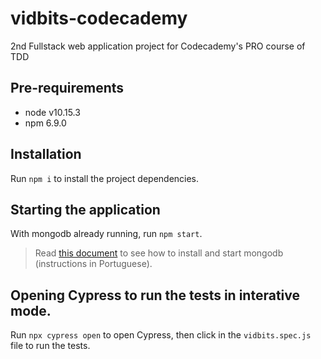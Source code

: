 # vidbits-codecademy
2nd Fullstack web application project for Codecademy's PRO course of TDD

## Pre-requirements

- node v10.15.3
- npm 6.9.0

## Installation

Run `npm i` to install the project dependencies.

## Starting the application

With mongodb already running, run `npm start`.

> Read [this document](./MONGODB_INSTALLATION.md) to see how to install and start mongodb (instructions in Portuguese).

## Opening Cypress to run the tests in interative mode.

Run `npx cypress open` to open Cypress, then click in the `vidbits.spec.js` file to run the tests.